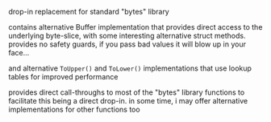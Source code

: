 drop-in replacement for standard "bytes" library

contains alternative Buffer implementation that provides direct access to the
underlying byte-slice, with some interesting alternative struct methods. provides
no safety guards, if you pass bad values it will blow up in your face...

and alternative `ToUpper()` and `ToLower()` implementations that use lookup
tables for improved performance

provides direct call-throughs to most of the "bytes" library functions to facilitate
this being a direct drop-in. in some time, i may offer alternative implementations
for other functions too